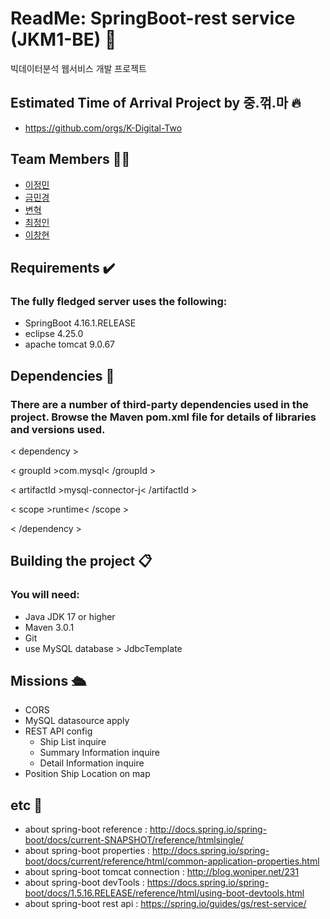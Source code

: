 # ReadMe: SpringBoot-rest service (JKM1-BE) 🍃
빅데이터분석 웹서비스 개발 프로젝트

## Estimated Time of Arrival Project by 중.꺾.마 🔥
+ https://github.com/orgs/K-Digital-Two

## Team Members 👩‍💻
+ [이정민](https://github.com/danmiee)
+ [금민경](https://github.com/min0312)
+ [변혁](https://github.com/uiiunm)
+ [최정인](https://github.com/Choi-09)
+ [이창현](https://github.com/ckdtns5262)

## Requirements ✔️
### The fully fledged server uses the following:
+ SpringBoot 4.16.1.RELEASE
+ eclipse 4.25.0
+ apache tomcat 9.0.67

## Dependencies 📝
### There are a number of third-party dependencies used in the project. Browse the Maven pom.xml file for details of libraries and versions used.
< dependency >

< groupId >com.mysql< /groupId >

< artifactId >mysql-connector-j< /artifactId >

< scope >runtime< /scope >

< /dependency >
## Building the project 📋
### You will need:
+ Java JDK 17 or higher
+ Maven 3.0.1
+ Git
+ use MySQL database > JdbcTemplate

## Missions 🛳
+ CORS
+ MySQL datasource apply
+ REST API config
  + Ship List inquire
  + Summary Information inquire
  + Detail Information  inquire
+ Position Ship Location on map 

## etc 📌
+ about spring-boot reference : http://docs.spring.io/spring-boot/docs/current-SNAPSHOT/reference/htmlsingle/
+ about spring-boot properties : http://docs.spring.io/spring-boot/docs/current/reference/html/common-application-properties.html
+ about spring-boot tomcat connection : http://blog.woniper.net/231
+ about spring-boot devTools : https://docs.spring.io/spring-boot/docs/1.5.16.RELEASE/reference/html/using-boot-devtools.html
+ about spring-boot rest api : https://spring.io/guides/gs/rest-service/
